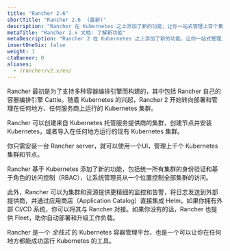 ```yaml
---
title: "Rancher 2.6"
shortTitle: "Rancher 2.6  (最新)"
description: "Rancher 在 Kubernetes 之上添加了新的功能，让你一站式管理上百个集群，统一 RBAC，开启监控和告警。了解更多。"
metaTitle: "Rancher 2.x 文档: 了解新功能"
metaDescription: "Rancher 2 在 Kubernetes 之上添加了新的功能，让你一站式管理上百个集群，统一 RBAC，开启监控和告警。了解更多。"
insertOneSix: false
weight: 1
ctaBanner: 0
aliases:
  - /rancher/v2.x/en/
---
```

Rancher 最初是为了支持多种容器编排引擎而构建的，其中包括 Rancher 自己的容器编排引擎 Cattle。随着 Kubernetes 的兴起，Rancher 2 开始转向部署和管理在任何地方、任何服务商上运行的 Kubernetes 集群。

Rancher 可以创建来自 Kubernetes 托管服务提供商的集群，创建节点并安装 Kubernetes，或者导入在任何地方运行的现有 Kubernetes 集群。

你只需安装一台 Rancher server，就可以使用一个UI，管理上千个 Kubernetes 集群和节点。

Rancher 基于 Kubernetes 添加了新的功能，包括统一所有集群的身份验证和基于角色的访问控制（RBAC），让系统管理员从一个位置控制全部集群的访问。

此外，Rancher 可以为集群和资源提供更精细的监控和告警，将日志发送到外部提供商，并通过应用商店（Application Catalog）直接集成 Helm。如果你拥有外部 CI/CD 系统，你可以将其与 Rancher 对接。如果你没有的话，Rancher 也提供 Fleet，助你自动部署和升级工作负载。

Rancher 是一个 _全栈式_ 的 Kubernetes 容器管理平台，也是一个可以让你在任何地方都能成功运行 Kubernetes 的工具。
